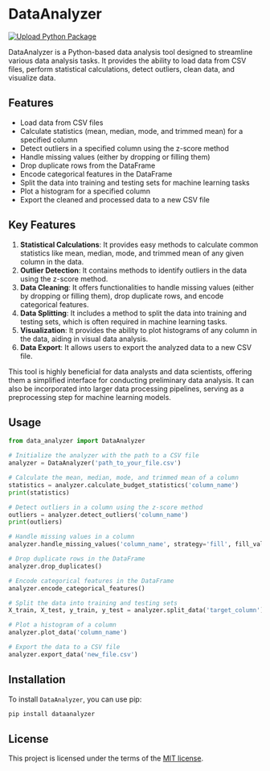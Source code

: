 # DataAnalyzer

[![Upload Python Package](https://github.com/thomasthaddeus/DataAnalyzer/actions/workflows/python-publish.yml/badge.svg?event=deployment)](https://github.com/thomasthaddeus/DataAnalyzer/actions/workflows/python-publish.yml)

DataAnalyzer is a Python-based data analysis tool designed to streamline various data analysis tasks. It provides the ability to load data from CSV files, perform statistical calculations, detect outliers, clean data, and visualize data.

## Features

- Load data from CSV files
- Calculate statistics (mean, median, mode, and trimmed mean) for a specified column
- Detect outliers in a specified column using the z-score method
- Handle missing values (either by dropping or filling them)
- Drop duplicate rows from the DataFrame
- Encode categorical features in the DataFrame
- Split the data into training and testing sets for machine learning tasks
- Plot a histogram for a specified column
- Export the cleaned and processed data to a new CSV file

## Key Features

1. **Statistical Calculations**: It provides easy methods to calculate common statistics like mean, median, mode, and trimmed mean of any given column in the data.
2. **Outlier Detection**: It contains methods to identify outliers in the data using the z-score method.
3. **Data Cleaning**: It offers functionalities to handle missing values (either by dropping or filling them), drop duplicate rows, and encode categorical features.
4. **Data Splitting**: It includes a method to split the data into training and testing sets, which is often required in machine learning tasks.
5. **Visualization**: It provides the ability to plot histograms of any column in the data, aiding in visual data analysis.
6. **Data Export**: It allows users to export the analyzed data to a new CSV file.

This tool is highly beneficial for data analysts and data scientists, offering them a simplified interface for conducting preliminary data analysis. It can also be incorporated into larger data processing pipelines, serving as a preprocessing step for machine learning models.

## Usage

```python
from data_analyzer import DataAnalyzer

# Initialize the analyzer with the path to a CSV file
analyzer = DataAnalyzer('path_to_your_file.csv')

# Calculate the mean, median, mode, and trimmed mean of a column
statistics = analyzer.calculate_budget_statistics('column_name')
print(statistics)

# Detect outliers in a column using the z-score method
outliers = analyzer.detect_outliers('column_name')
print(outliers)

# Handle missing values in a column
analyzer.handle_missing_values('column_name', strategy='fill', fill_value=0)

# Drop duplicate rows in the DataFrame
analyzer.drop_duplicates()

# Encode categorical features in the DataFrame
analyzer.encode_categorical_features()

# Split the data into training and testing sets
X_train, X_test, y_train, y_test = analyzer.split_data('target_column')

# Plot a histogram of a column
analyzer.plot_data('column_name')

# Export the data to a CSV file
analyzer.export_data('new_file.csv')
```

## Installation

To install `DataAnalyzer`, you can use pip:

```python
pip install dataanalyzer
```

## License

This project is licensed under the terms of the [MIT license](./License).
